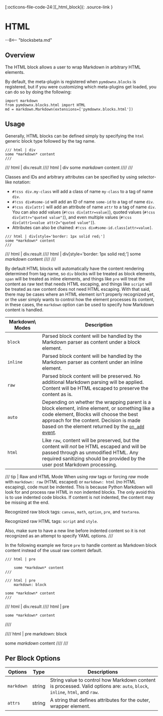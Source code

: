 [:octicons-file-code-24:][_html_block]{: .source-link }

# HTML

--8<-- "blocksbeta.md"

## Overview

The HTML block allows a user to wrap Markdown in arbitrary HTML elements.

By default, the meta-plugin is registered when `pymdownx.blocks` is registered, but if you were customizing which
meta-plugins get loaded, you can do so by doing the following:

```py3
import markdown
from pymdownx.blocks.html import HTML
md = markdown.Markdown(extensions=['pymdownx.blocks.html'])
```

## Usage

Generally, HTML blocks can be defined simply by specifying the `html` generic block type followed by the tag name.

```text title="HTML"
/// html | div
some *markdown* content
///
```

/// html | div.result
//// html | div
some *markdown* content
////
///

Classes and IDs and arbitrary attributes can be specified by using selector-like notation:

- `#!css div.my-class` will add a class of name `my-class` to a tag of name `div`.
- `#!css div#some-id` will add an ID of name `some-id` to a tag of name `div`.
- `#!css div[attr]` will add an attribute of name `attr` to a tag of name `div`. You can also add values
  (`#!css div[attr=value]`),
  quoted values (`#!css div[attr="quoted value"]`), and even multiple values (`#!css div[attr1=value attr2="quoted value"]`).
- Attributes can also be chained: `#!css div#some-id.class[attr=value]`.

```text title="HTML"
/// html | div[style='border: 1px solid red;']
some *markdown* content
///
```

/// html | div.result
//// html | div[style='border: 1px solid red;']
some *markdown* content
////
///

By default HTML blocks will automatically have the content rendering determined from tag name, so `div` blocks will be
treated as block elements, `span` will be treated as inline elements, and things like `pre` will treat the content as
raw text that needs HTML escaping, and things like `script` will be treated as raw content does not need HTML escaping.
With that said, there may be cases where an HTML element isn't properly recognized yet, or the user simply wants to
control how the element processes its content, in these cases, the `markdown` option can be used to specify how Markdown
content is handled.

Markdown\ Modes | Description
--------------- | -----------
`block`         | Parsed block content will be handled by the Markdown parser as content under a block element.
`inline`        | Parsed block content will be handled by the Markdown parser as content under an inline element.
`raw`           | Parsed block content will be preserved. No additional Markdown parsing will be applied. Content will be HTML escaped to preserve the content as is.
`auto`          | Depending on whether the wrapping parent is a block element, inline element, or something like a code element, Blocks will choose the best approach for the content. Decision is made based on the element returned by the [`on_add` event](../api.md#on_add-event).
`html`          | Like `raw`, content will be preserved, but the content will _not_ be HTML escaped and will be passed through as unmodified HTML. Any required sanitizing should be provided by the user post Markdown processing.

/// tip | Raw and HTML Mode
When using _raw_ tags or forcing _raw_ mode with `markdown: raw` (HTML escaped) or `markdown: html` (no HTML escaping),
code must be indented. This is because Python Markdown will look for and process raw HTML in non indented blocks. The
only avoid this is to use indented code blocks. If content is not indented, the content may be missing at the end.

Recognized raw block tags: `canvas`, `math`, `option`, `pre`, and `textarea`.

Recognized raw HTML tags: `script` and `style`.

Also, make sure to have a new line before indented content so it is not recognized as an attempt to specify YAML
options.
///

In the following example we force `pre` to handle content as Markdown block content instead of the usual raw content
default.

```text title="Pre as Block"
/// html | pre

    some *markdown* content
///

/// html | pre
    markdown: block

some *markdown* content
///
```

/// html | div.result
//// html | pre

    some *markdown* content
////

//// html | pre
    markdown: block

some *markdown* content
////
///

## Per Block Options

Options      | Type       | Descriptions
------------ | ---------- | ------------
`markdown`   | string     | String value to control how Markdown content is processed. Valid options are: `auto`, `block`, `inline`, `html`, and `raw`.
`attrs`      | string     | A string that defines attributes for the outer, wrapper element.
